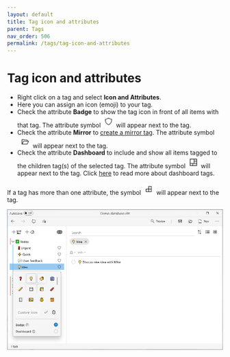 ```yaml
---
layout: default
title: Tag icon and attributes
parent: Tags
nav_order: 506
permalink: /tags/tag-icon-and-attributes
---
```


# Tag icon and attributes

- Right click on a tag and select **Icon and Attributes**.
- Here you can assign an icon (emoji) to your tag.
- Check the attribute **Badge** to show the tag icon in front of all items with that tag. The attribute symbol<img src="../img/Attribute-Symbol-Badge.png" alt="Badge" width="30" style="padding: 0px 3px 0px 3px"/>will appear next to the tag.
- Check the attribute **Mirror** to [create a mirror tag](/tags/creating-a-tag-out-of-an-item#creating-mirror-tags). The attribute symbol<img src="../img/Attribute-Symbol-Mirror.png" alt="Mirror" width="30" style="padding: 0px 3px 0px 3px"/>will appear next to the tag.
- Check the attribute **Dashboard** to include and show all items tagged to the children tag(s) of the selected tag. The attribute symbol<img src="../img/Attribute-Symbol-Dashboard.png" alt="Dashboard" width="30" style="padding: 0px 3px 0px 3px"/>will appear next to the tag. Click [here](/tags/dashboard-tags) to read more about dashboard tags.

If a tag has more than one attribute, the symbol<img src="../img/Attribute-Symbol-Multiple.png" alt="Multiple" width="30" style="padding: 0px 3px 0px 3px"/>will appear next to the tag.

![Icon and attributes](../img/Icon-and-attributes.png)